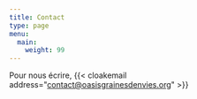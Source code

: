 ```yaml
---
title: Contact
type: page
menu:
  main:
    weight: 99
---
```


Pour nous écrire, 
{{< cloakemail address="contact@oasisgrainesdenvies.org" >}}